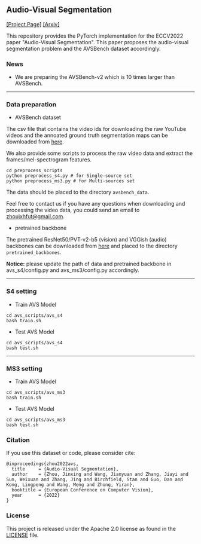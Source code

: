 ## Audio-Visual Segmentation
[[Project Page]]()  [[Arxiv]](https://arxiv.org/abs/2207.05042)

This repository provides the PyTorch implementation for the ECCV2022 paper "Audio-Visual Segmentation".
This paper proposes the audio-visual segmentation problem and the AVSBench dataset accordingly.


### News
- We are preparing the AVSBench-v2 which is 10 times larger than AVSBench.

---

### Data preparation
- AVSBench dataset

The csv file that contains the video ids for downloading the raw YouTube videos and the annoated ground truth segmentation maps can be downloaded from [here](https://drive.google.com/drive/folders/1wKFKymVYn6rNkNE_7xV6Bm-9PfCAIKdT?usp=sharing). 


We also provide some scripts to process the raw video data and extract the frames/mel-spectrogram features.
```
cd preprocess_scripts
python preprocess_s4.py # for Single-source set
python preprocess_ms3.py # for Multi-sources set
```
The data should be placed to the directory `avsbench_data`.

Feel free to contact us if you have any questions when downloading and processing the video data, you could send an email to zhoujxhfut@gmail.com.


- pretrained backbone

The pretrained ResNet50/PVT-v2-b5 (vision) and VGGish (audio) backbones can be downloaded from [here](https://drive.google.com/drive/folders/1386rcFHJ1QEQQMF6bV1rXJTzy8v26RTV?usp=sharing) and placed to the directory `pretrained_backbones`.

**Notice:** please update the path of data and pretrained backbone in avs_s4/config.py and avs_ms3/config.py accordingly.

---

### S4 setting
- Train AVS Model
```
cd avs_scripts/avs_s4
bash train.sh
```

- Test AVS Model
```
cd avs_scripts/avs_s4
bash test.sh
```
---
### MS3 setting
- Train AVS Model
```
cd avs_scripts/avs_ms3
bash train.sh
```

- Test AVS Model
```
cd avs_scripts/avs_ms3
bash test.sh
```

### Citation
If you use this dataset or code, please consider cite:
```
@inproceedings{zhou2022avs,
  title     = {Audio-Visual Segmentation},
  author    = {Zhou, Jinxing and Wang, Jianyuan and Zhang, Jiayi and Sun, Weixuan and Zhang, Jing and Birchfield, Stan and Guo, Dan and Kong, Lingpeng and Wang, Meng and Zhong, Yiran},
  booktitle = {European Conference on Computer Vision},
  year      = {2022}
}
```


### License
This project is released under the Apache 2.0 license as found in the [LICENSE](./LICENSE) file.
